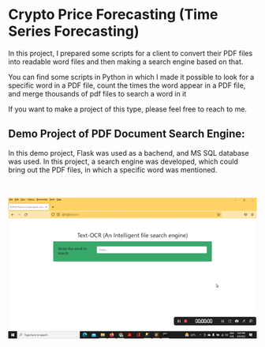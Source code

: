 # Crypto Price Forecasting (Time Series Forecasting)

<p> In this project, I prepared some scripts for a client to convert their PDF files into readable word files and then making a search engine based on that. </p>

<p> You can find some scripts in Python in which I made it possible to look for a specific word in a PDF file, count the times the word appear in a PDF file, and merge thousands of pdf files to search a word in it </p>

<p> If you want to make a project of this type, please feel free to reach to me. </p>

## Demo Project of PDF Document Search Engine:

<p>In this demo project, Flask was used as a bachend, and MS SQL database was used. In this project, a search engine was developed, which could bring out the PDF files, in which a specific word was mentioned. </p>

<br />
<br />

<img src="https://github.com/waleedjmm/Text-OCR/blob/main/Text_OCR.gif" />
